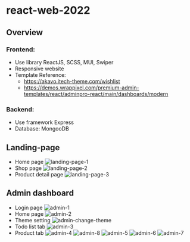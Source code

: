 ﻿# react-web-2022
## Overview
### Frontend:
- Use library ReactJS, SCSS, MUI, Swiper
- Responsive website
- Template Reference: 
    + https://akavo.itech-theme.com/wishlist
    + https://demos.wrappixel.com/premium-admin-templates/react/adminpro-react/main/dashboards/modern
### Backend:
- Use framework Express
- Database: MongooDB
## Landing-page
- Home page
![landing-page-1](https://user-images.githubusercontent.com/61639718/174820522-8fd0d5eb-908d-4af0-a73e-381c04f3957c.png)
- Shop page
![landing-page-2](https://user-images.githubusercontent.com/61639718/174820596-72a1b9f2-87ca-4425-8fac-5db5ca40da77.png)
- Product detail page
![landing-page-3](https://user-images.githubusercontent.com/61639718/174820600-c70123d1-80d4-40e8-a7dd-b798286ea2df.png)
## Admin dashboard
- Login page
![admin-1](https://user-images.githubusercontent.com/61639718/174821629-8fe3fb53-c9fc-4738-b157-604dd12de978.png)
- Home page
![admin-2](https://user-images.githubusercontent.com/61639718/174821646-5d19efdf-d987-45b9-9267-ed1410997044.png)
- Theme setting
![admin-change-theme](https://user-images.githubusercontent.com/61639718/174821689-28c21484-0a41-476c-bf91-ec290d5e04e2.png)
- Todo list tab
![admin-3](https://user-images.githubusercontent.com/61639718/174821654-2f73eade-a875-470b-846f-2b840d3e3980.png)
- Product tab 
![admin-4](https://user-images.githubusercontent.com/61639718/174821659-2834aa6f-10e9-421a-8c9a-8f7a10541275.png)
![admin-8](https://user-images.githubusercontent.com/61639718/174821685-782abb04-baf7-49a7-b5f5-3c95a1d6558d.png)
![admin-5](https://user-images.githubusercontent.com/61639718/174821672-4f871520-6a9a-4c25-b9d2-99350de625f0.png)
![admin-6](https://user-images.githubusercontent.com/61639718/174821678-2364836f-2d27-4f57-9348-470ee3cdb020.png)
![admin-7](https://user-images.githubusercontent.com/61639718/174821681-ed558811-60f0-4b63-be2a-aac2301d80b4.png)




